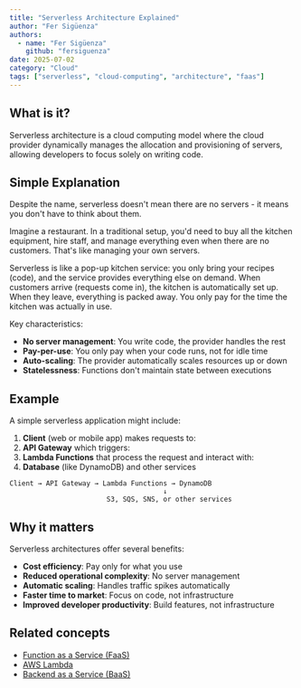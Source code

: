 ```yaml
---
title: "Serverless Architecture Explained"
author: "Fer Sigüenza"
authors:
  - name: "Fer Sigüenza"
    github: "fersiguenza"
date: 2025-07-02
category: "Cloud"
tags: ["serverless", "cloud-computing", "architecture", "faas"]
---
```


## What is it?

Serverless architecture is a cloud computing model where the cloud provider dynamically manages the allocation and provisioning of servers, allowing developers to focus solely on writing code.

## Simple Explanation

Despite the name, serverless doesn't mean there are no servers - it means you don't have to think about them.

Imagine a restaurant. In a traditional setup, you'd need to buy all the kitchen equipment, hire staff, and manage everything even when there are no customers. That's like managing your own servers.

Serverless is like a pop-up kitchen service: you only bring your recipes (code), and the service provides everything else on demand. When customers arrive (requests come in), the kitchen is automatically set up. When they leave, everything is packed away. You only pay for the time the kitchen was actually in use.

Key characteristics:
- **No server management**: You write code, the provider handles the rest
- **Pay-per-use**: You only pay when your code runs, not for idle time
- **Auto-scaling**: The provider automatically scales resources up or down
- **Statelessness**: Functions don't maintain state between executions

## Example

A simple serverless application might include:

1. **Client** (web or mobile app) makes requests to:
2. **API Gateway** which triggers:
3. **Lambda Functions** that process the request and interact with:
4. **Database** (like DynamoDB) and other services

```
Client → API Gateway → Lambda Functions → DynamoDB
                                      ↓
                        S3, SQS, SNS, or other services
```

## Why it matters

Serverless architectures offer several benefits:
- **Cost efficiency**: Pay only for what you use
- **Reduced operational complexity**: No server management
- **Automatic scaling**: Handles traffic spikes automatically
- **Faster time to market**: Focus on code, not infrastructure
- **Improved developer productivity**: Build features, not infrastructure

## Related concepts

- [Function as a Service (FaaS)](/explanations/serverless/faas.md)
- [AWS Lambda](/explanations/aws/lambda.md)
- [Backend as a Service (BaaS)](/explanations/serverless/baas.md)
